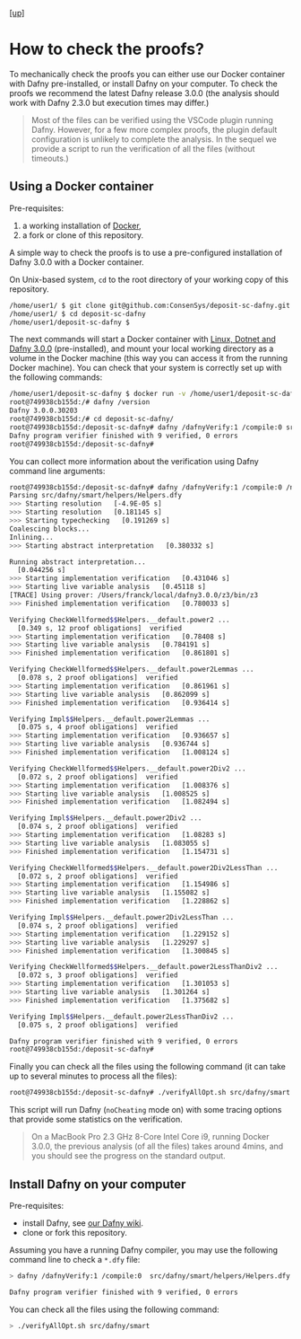 
[ [up] ](../README.md) 

# How to check the proofs?

To mechanically check the proofs you can either use our Docker container with Dafny pre-installed, or install Dafny on your computer.
To check the proofs we recommend the latest Dafny release 3.0.0 (the analysis should work with Dafny 2.3.0 but execution times may differ.)

> Most of the files can be verified using the VSCode plugin running Dafny.
> However, for a few more complex proofs, the plugin default configuration
> is unlikely to complete the analysis. In the sequel we provide a script 
> to run the verification of all the files (without timeouts.)
## Using a Docker container

Pre-requisites:

1. a working installation of [Docker](https://docs.docker.com),
2. a fork or clone of this repository.

A simple way to check the proofs is to use a pre-configured installation of Dafny 3.0.0  with a Docker container.

On Unix-based system, `cd` to the root directory of your working copy of this repository.
```bash
/home/user1/ $ git clone git@github.com:ConsenSys/deposit-sc-dafny.git
/home/user1/ $ cd deposit-sc-dafny
/home/user1/deposit-sc-dafny $ 
```

The next commands will start a Docker container with [Linux, Dotnet and Dafny 3.0.0](https://hub.docker.com/repository/docker/franck44/linux-dafny) (pre-installed), and mount your local working directory as a volume in the Docker machine (this way you can access it from the running Docker machine).
You can check that your system is correctly set up with the following commands:
```bash
/home/user1/deposit-sc-dafny $ docker run -v /home/user1/deposit-sc-dafny:/deposit-sc-dafny -it franck44/linux-dafny /bin/bash
root@749938cb155d:/# dafny /version
Dafny 3.0.0.30203
root@749938cb155d:/# cd deposit-sc-dafny/
root@749938cb155d:/deposit-sc-dafny# dafny /dafnyVerify:1 /compile:0 src/dafny/smart/helpers/Helpers.dfy 
Dafny program verifier finished with 9 verified, 0 errors
root@749938cb155d:/deposit-sc-dafny# 
```

You can collect more information about the verification using Dafny command line arguments:
```bash
root@749938cb155d:/deposit-sc-dafny# dafny /dafnyVerify:1 /compile:0 /noCheating:1 /trace /traceTimes /tracePOs src/dafny/smart/helpers/Helpers.dfy 
Parsing src/dafny/smart/helpers/Helpers.dfy
>>> Starting resolution   [-4.9E-05 s]
>>> Starting resolution   [0.181145 s]
>>> Starting typechecking   [0.191269 s]
Coalescing blocks...
Inlining...
>>> Starting abstract interpretation   [0.380332 s]

Running abstract interpretation...
  [0.044256 s]
>>> Starting implementation verification   [0.431046 s]
>>> Starting live variable analysis   [0.45118 s]
[TRACE] Using prover: /Users/franck/local/dafny3.0.0/z3/bin/z3
>>> Finished implementation verification   [0.780033 s]

Verifying CheckWellformed$$Helpers.__default.power2 ...
  [0.349 s, 12 proof obligations]  verified
>>> Starting implementation verification   [0.78408 s]
>>> Starting live variable analysis   [0.784191 s]
>>> Finished implementation verification   [0.861801 s]

Verifying CheckWellformed$$Helpers.__default.power2Lemmas ...
  [0.078 s, 2 proof obligations]  verified
>>> Starting implementation verification   [0.861961 s]
>>> Starting live variable analysis   [0.862099 s]
>>> Finished implementation verification   [0.936414 s]

Verifying Impl$$Helpers.__default.power2Lemmas ...
  [0.075 s, 4 proof obligations]  verified
>>> Starting implementation verification   [0.936657 s]
>>> Starting live variable analysis   [0.936744 s]
>>> Finished implementation verification   [1.008124 s]

Verifying CheckWellformed$$Helpers.__default.power2Div2 ...
  [0.072 s, 2 proof obligations]  verified
>>> Starting implementation verification   [1.008376 s]
>>> Starting live variable analysis   [1.008525 s]
>>> Finished implementation verification   [1.082494 s]

Verifying Impl$$Helpers.__default.power2Div2 ...
  [0.074 s, 2 proof obligations]  verified
>>> Starting implementation verification   [1.08283 s]
>>> Starting live variable analysis   [1.083055 s]
>>> Finished implementation verification   [1.154731 s]

Verifying CheckWellformed$$Helpers.__default.power2Div2LessThan ...
  [0.072 s, 2 proof obligations]  verified
>>> Starting implementation verification   [1.154986 s]
>>> Starting live variable analysis   [1.155082 s]
>>> Finished implementation verification   [1.228862 s]

Verifying Impl$$Helpers.__default.power2Div2LessThan ...
  [0.074 s, 2 proof obligations]  verified
>>> Starting implementation verification   [1.229152 s]
>>> Starting live variable analysis   [1.229297 s]
>>> Finished implementation verification   [1.300845 s]

Verifying CheckWellformed$$Helpers.__default.power2LessThanDiv2 ...
  [0.072 s, 3 proof obligations]  verified
>>> Starting implementation verification   [1.301053 s]
>>> Starting live variable analysis   [1.301264 s]
>>> Finished implementation verification   [1.375682 s]

Verifying Impl$$Helpers.__default.power2LessThanDiv2 ...
  [0.075 s, 2 proof obligations]  verified

Dafny program verifier finished with 9 verified, 0 errors
root@749938cb155d:/deposit-sc-dafny# 
```


Finally you can check all the files using the following command (it can take up to several minutes to process all the files):
```bash
root@749938cb155d:/deposit-sc-dafny# ./verifyAllOpt.sh src/dafny/smart
```
This script will run Dafny (`noCheating` mode on) with some tracing options that provide some statistics on the verification.

> On a MacBook Pro 2.3 GHz 8-Core Intel Core i9, running Docker 3.0.0, the previous analysis
> (of all the files) takes around 4mins, and you should see the progress on the standard output.  

## Install Dafny on your computer

Pre-requisites:

* install Dafny, see [our Dafny wiki](./dafny-install.md).
* clone or fork this repository.

Assuming you have a running Dafny compiler, you may use the following command line to check a `*.dfy` file:
```bash
> dafny /dafnyVerify:1 /compile:0  src/dafny/smart/helpers/Helpers.dfy 

Dafny program verifier finished with 9 verified, 0 errors
```

You can check all the files using the following command:
```bash
> ./verifyAllOpt.sh src/dafny/smart
```
